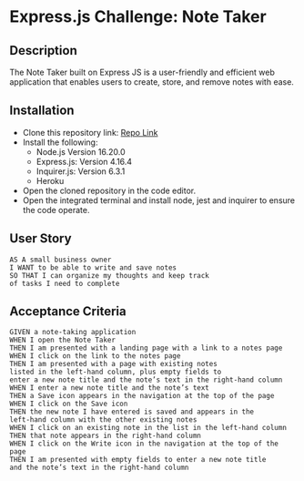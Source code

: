 # Express.js Challenge: Note Taker

## Description 


The Note Taker built on Express JS is a user-friendly and efficient web application that enables users to create, store, and remove notes with ease.

## Installation

- Clone this repository link: [Repo Link](git@github.com:maymyatnoehtet/note_taker_app.git)
- Install the following:
     - Node.js Version 16.20.0
     - Express.js: Version 4.16.4
     - Inquirer.js: Version 6.3.1
     - Heroku
- Open the cloned repository in the code editor.
- Open the integrated terminal and install node, jest and inquirer to ensure the code operate.

## User Story

```
AS A small business owner
I WANT to be able to write and save notes
SO THAT I can organize my thoughts and keep track 
of tasks I need to complete
```

## Acceptance Criteria

```
GIVEN a note-taking application
WHEN I open the Note Taker
THEN I am presented with a landing page with a link to a notes page
WHEN I click on the link to the notes page
THEN I am presented with a page with existing notes 
listed in the left-hand column, plus empty fields to 
enter a new note title and the note’s text in the right-hand column
WHEN I enter a new note title and the note’s text
THEN a Save icon appears in the navigation at the top of the page
WHEN I click on the Save icon
THEN the new note I have entered is saved and appears in the 
left-hand column with the other existing notes
WHEN I click on an existing note in the list in the left-hand column
THEN that note appears in the right-hand column
WHEN I click on the Write icon in the navigation at the top of the page
THEN I am presented with empty fields to enter a new note title 
and the note’s text in the right-hand column
```
